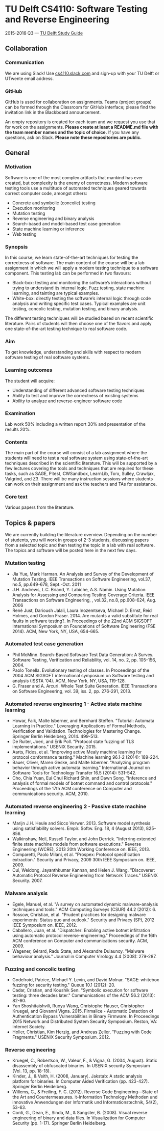 # TU Delft CS4110: Software Testing and Reverse Engineering

2015-2016 Q3 — [TU Delft Study Guide](http://studiegids.tudelft.nl/a101_displayCourse.do?course_id=37845)

## Collaboration

### Communication

We are using Slack! Use [cs4110.slack.com](https://cs4110.slack.com/) and sign-up with your TU Delft or UTwente email address.

### GitHub

GitHub is used for collaboration on assignments. Teams (project groups) can be formed through the Classroom for GitHub interface; please find the invitation link in the Blackboard announcement.

An empty repository is created for each team and we request you use that for work on the assignments. **Please create at least a README.md file with the team member names and the topic of choice.** If you have any questions, ask on Slack. **Please note these repositories are public.**

## General

### Motivation
Software is one of the most complex artifacts that mankind has ever created, but complexity is the enemy of correctness. Modern software testing tools use a multitude of automated techniques geared towards correct computer code, amongst others:

 * Concrete and symbolic (concolic) testing
 * Execution monitoring
 * Mutation testing
 * Reverse engineering and binary analysis
 * Search-based and model-based test case generation
 * State machine learning or inference
 * Web testing

### Synopsis
In this course, we learn state-of-the-art techniques for testing the correctness of software. The main content of the course will be a lab assignment in which we will apply a modern testing technique to a software component. This testing lab can be performed in two flavours:

 * Black-box: testing and monitoring the software’s interactions without trying to understand its internal logic. Fuzz testing, state machine learning, and tainting are typical examples.
 * White-box: directly testing the software’s internal logic through code analysis and writing specific test cases. Typical examples are unit testing, concolic testing, mutation testing, and binary analysis.

The different testing techniques will be studied based on recent scientific literature. Pairs of students will then choose one of the flavors and apply one state-of-the-art testing technique to real software code.

### Aim
To get knowledge, understanding and skills with respect to modern software testing of real software systems.

### Learning outcomes
The student will acquire:

* Understanding of different advanced software testing techniques
* Ability to test and improve the correctness of existing systems
* Ability to analyze and reverse-engineer software code

### Examination
Lab work 50% including a written report 30% and presentation of the results 20%.

### Contents
The main part of the course will consist of a lab assignment where the students will need to test a real software system using state-of-the-art techniques described in the scientific literature. This will be supported by a few lectures covering the tools and techniques that are required for these tasks, such as SAGE, Pitest, CWSandbox, LearnLib, Torx, Sulley, Crawljax, Valgrind, and Z3. There will be many instruction sessions where students can work on their assignment and ask the teachers and TAs for assistance.

### Core text
Various papers from the literature.

## Topics & papers

We are currently building the literature overview. Depending on the number of students, you will work in groups of 2-3 students, discussing papers from a selected topic and then testing the topic in a lab with real software. The topics and software will be posted here in the next few days.

### Mutation testing

 * Jia Yue, Mark Harman. An Analysis and Survey of the Development of Mutation Testing. IEEE Transactions on Software Engineering,  vol.37, no.5, pp.649-678, Sept.-Oct. 2011
 * J.H. Andrews,  L.C. Briand, Y. Labiche,  A.S. Namin. Using Mutation Analysis for Assessing and Comparing Testing Coverage Criteria. IEEE Transactions on Software Engineering, , vol.32, no.8, pp.608-624, Aug. 2006
 * René Just, Darioush Jalali, Laura Inozemtseva, Michael D. Ernst, Reid Holmes, and Gordon Fraser. 2014. Are mutants a valid substitute for real faults in software testing?. In Proceedings of the 22nd ACM SIGSOFT International Symposium on Foundations of Software Engineering (FSE 2014). ACM, New York, NY, USA, 654-665.

### Automated test case generation


 * Phil McMinn. Search-Based Software Test Data Generation: A Survey. Software Testing, Verification and Reliability, vol. 14, no. 2, pp. 105–156, 2004.
 * Paolo Tonella. Evolutionary testing of classes. In Proceedings of the 2004 ACM SIGSOFT international symposium on Software testing and analysis (ISSTA '04). ACM, New York, NY, USA, 119-128.
 * G. Fraser and A. Arcuri. Whole Test Suite Generation. IEEE Transactions on Software Engineering, vol. 39, iss. 2, pp. 276-291, 2013.


### Automated reverse engineering 1 - Active state machine learning

 * Howar, Falk, Malte Isberner, and Bernhard Steffen. "Tutorial: Automata Learning in Practice." Leveraging Applications of Formal Methods, Verification and Validation. Technologies for Mastering Change. Springer Berlin Heidelberg, 2014. 499-513.
 * De Ruiter, Joeri, and Erik Poll. "Protocol state fuzzing of TLS implementations." USENIX Security. 2015.
 * Aarts, Fides, et al. "Improving active Mealy machine learning for protocol conformance testing." Machine learning 96.1-2 (2014): 189-224.
 * Bauer, Oliver, Maren Geske, and Malte Isberner. "Analyzing program behavior through active automata learning." International Journal on Software Tools for Technology Transfer 16.5 (2014): 531-542.
 * Cho, Chia Yuan, Eui Chul Richard Shin, and Dawn Song. "Inference and analysis of formal models of botnet command and control protocols." Proceedings of the 17th ACM conference on Computer and communications security. ACM, 2010.

### Automated reverse engineering 2 - Passive state machine learning

 * Marijn J.H. Heule and Sicco Verwer. 2013. Software model synthesis using satisfiability solvers. Empir. Softw. Eng. 18, 4 (August 2013), 825–856.
 * Walkinshaw, Neil, Russell Taylor, and John Derrick. "Inferring extended finite state machine models from software executions." Reverse Engineering (WCRE), 2013 20th Working Conference on. IEEE, 2013.
 * Comparetti, Paolo Milani, et al. "Prospex: Protocol specification extraction." Security and Privacy, 2009 30th IEEE Symposium on. IEEE, 2009.
 * Cui, Weidong, Jayanthkumar Kannan, and Helen J. Wang. "Discoverer: Automatic Protocol Reverse Engineering from Network Traces." USENIX Security. 2007.

### Malware analysis

 * Egele, Manuel, et al. "A survey on automated dynamic malware-analysis techniques and tools." ACM Computing Surveys (CSUR) 44.2 (2012): 6.
 * Rossow, Christian, et al. "Prudent practices for designing malware experiments: Status quo and outlook." Security and Privacy (SP), 2012 IEEE Symposium on. IEEE, 2012.
 * Caballero, Juan, et al. "Dispatcher: Enabling active botnet infiltration using automatic protocol reverse-engineering." Proceedings of the 16th ACM conference on Computer and communications security. ACM, 2009.
 * Wagener, Gérard, Radu State, and Alexandre Dulaunoy. "Malware behaviour analysis." Journal in Computer Virology 4.4 (2008): 279-287.

### Fuzzing and concolic testing

 * Godefroid, Patrice, Michael Y. Levin, and David Molnar. "SAGE: whitebox fuzzing for security testing." Queue 10.1 (2012): 20.
 * Cadar, Cristian, and Koushik Sen. "Symbolic execution for software testing: three decades later." Communications of the ACM 56.2 (2013): 82-90.
 * Yan Shoshitaishvili, Ruoyu Wang, Christophe Hauser, Christopher Kruegel, and Giovanni Vigna. 2015. Firmalice - Automatic Detection of Authentication Bypass Vulnerabilities in Binary Firmware. In Proceedings 2015 Network and Distributed System Security Symposium. Reston, VA: Internet Society.
 * Holler, Christian, Kim Herzig, and Andreas Zeller. "Fuzzing with Code Fragments." USENIX Security Symposium. 2012.

### Reverse engineering

 * Kruegel, C., Robertson, W., Valeur, F., & Vigna, G. (2004, August). Static disassembly of obfuscated binaries. In USENIX security Symposium (Vol. 13, pp. 18-18).
 * Kinder, J., & Veith, H. (2008, January). Jakstab: A static analysis platform for binaries. In Computer Aided Verification (pp. 423-427). Springer Berlin Heidelberg.
 * Willems, C., & Freiling, F. C. (2012). Reverse Code Engineering—State of the Art and Countermeasures. it-Information Technology Methoden und innovative Anwendungen der Informatik und Informationstechnik, 54(2), 53-63.
 * Conti, G., Dean, E., Sinda, M., & Sangster, B. (2008). Visual reverse engineering of binary and data files. In Visualization for Computer Security (pp. 1-17). Springer Berlin Heidelberg.
